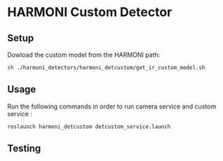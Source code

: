 # HARMONI Custom Detector



## Setup

Dowload the custom model from the HARMONI path:
```  bash
sh ./harmoni_detectors/harmoni_detcustom/get_ir_custom_model.sh
```

## Usage

Run the following commands in order to run camera service and custom service :

```  bash
roslaunch harmoni_detcustom detcustom_service.launch
```

## Testing


